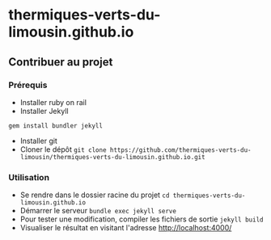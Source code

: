 # thermiques-verts-du-limousin.github.io

## Contribuer au projet
### Prérequis
* Installer ruby on rail
* Installer Jekyll

`gem install bundler jekyll`

* Installer git
* Cloner le dépôt
`git clone https://github.com/thermiques-verts-du-limousin/thermiques-verts-du-limousin.github.io.git`

### Utilisation
* Se rendre dans le dossier racine du projet
`cd thermiques-verts-du-limousin.github.io`
* Démarrer le serveur
`bundle exec jekyll serve`
* Pour tester une modification, compiler les fichiers de sortie
`jekyll build`
* Visualiser le résultat en visitant l'adresse [http://localhost:4000/](http://localhost:4000/)
